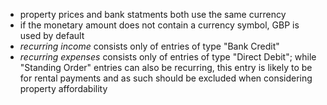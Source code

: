 - property prices and bank statments both use the same currency
- if the monetary amount does not contain a currency symbol, GBP is used by default
- _recurring income_ consists only of entries of type "Bank Credit"
- _recurring expenses_ consists only of entries of type "Direct Debit"; while "Standing Order" entries can also be recurring, this entry is likely to be for rental payments and as such should be excluded when considering property affordability
